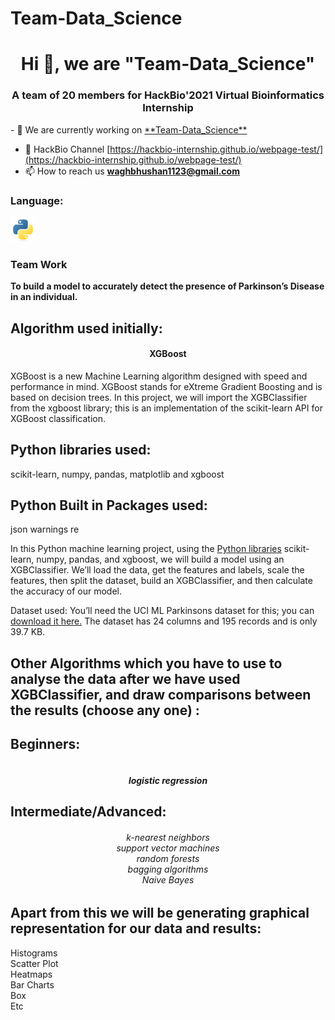 # Team-Data_Science
<h1 align="center">Hi 👋, we are "Team-Data_Science"</h1>
<h3 align="center">A team of 20 members for HackBio'2021 Virtual Bioinformatics Internship</h3>
- 🔭 We are currently working on <a href="https://github.com/Bhushan-Wagh025/Team-Data_Science">**Team-Data_Science**</a>

- 👯 HackBio Channel [https://hackbio-internship.github.io/webpage-test/](https://hackbio-internship.github.io/webpage-test/)
- 📫 How to reach us **waghbhushan1123@gmail.com**

<h3 align="left">Language:</h3>
<a href="https://www.python.org" target="_blank"> <img src="https://raw.githubusercontent.com/devicons/devicon/master/icons/python/python-original.svg" alt="python" width="40" height="40"/> </a>

### Team Work
**To build a model to accurately detect the presence of Parkinson’s Disease in an individual.**

## Algorithm used initially: 
<h4 align="center">XGBoost</h3>
XGBoost is a new Machine Learning algorithm designed with speed and performance in mind. XGBoost stands for eXtreme Gradient Boosting and is based on decision trees. In this project, we will import the XGBClassifier from the xgboost library; this is an implementation of the scikit-learn API for XGBoost classification.



## Python libraries used:
scikit-learn, numpy, pandas, matplotlib and xgboost

## Python Built in Packages used:
json warnings re

In this Python machine learning project, using the <a href="https://data-flair.training/blogs/python-libraries/">Python libraries</a> scikit-learn, numpy, pandas, and xgboost, we will build a model using an XGBClassifier. We’ll load the data, get the features and labels, scale the features, then split the dataset, build an XGBClassifier, and then calculate the accuracy of our model.

Dataset used:
You’ll need the UCI ML Parkinsons dataset for this; you can <a href="https://archive.ics.uci.edu/ml/machine-learning-databases/parkinsons/">download it here.</a> The dataset has 24 columns and 195 records and is only 39.7 KB.


## Other Algorithms which you have to use to analyse the data after we have used XGBClassifier, and draw comparisons between the results (choose any one) :

## Beginners:
<h5 align="center"><br>logistic regression<br></h5>

## Intermediate/Advanced:
<h6 align="center">k-nearest neighbors<br>
support vector machines<br>
random forests<br>
bagging algorithms<br>
Naive Bayes</h6>

## Apart from this we will be generating graphical representation for our data and results:
<h7 align="center">Histograms<br>
Scatter Plot<br>
Heatmaps<br>
Bar Charts<br>
Box<br>
Etc</h7>
